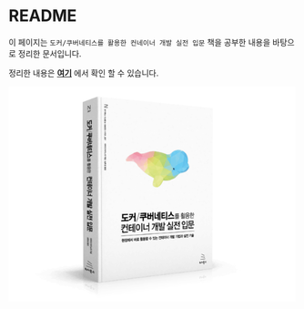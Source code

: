 # README

이 페이지는 `도커/쿠버네티스를 활용한 컨네이너 개발 실전 입문` 책을 공부한 내용을 바탕으로 정리한 문서입니다.

정리한 내용은 **[여기](https://dydtjr1128.gitbook.io/understanding-docker/)** 에서 확인 할 수 있습니다.

![](.gitbook/assets/image%20%282%29.png)

